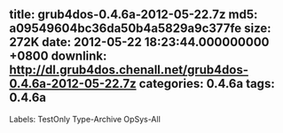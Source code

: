 title: grub4dos-0.4.6a-2012-05-22.7z
md5: a09549604bc36da50b4a5829a9c377fe
size: 272K
date: 2012-05-22 18:23:44.000000000 +0800
downlink: http://dl.grub4dos.chenall.net/grub4dos-0.4.6a-2012-05-22.7z
categories: 0.4.6a
tags: 0.4.6a
---

Labels: 
 TestOnly
 Type-Archive
 OpSys-All